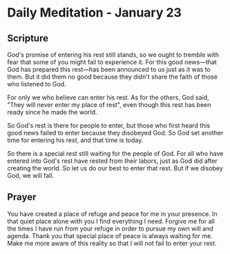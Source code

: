 # Daily Meditation - January 23

## Scripture

God's promise of entering his rest still stands, so we ought to tremble with
fear that some of you might fail to experience it.  For this good news—that God
has prepared this rest—has been announced to us just as it was to them. But it
did them no good because they didn't share the faith of those who listened to
God.

For only we who believe can enter his rest. As for the others, God said,  "They
will never enter my place of rest", even though this rest has been ready since
he made the world.  

So God's rest is there for people to enter, but those who first heard this good
news failed to enter because they disobeyed God.  So God set another time for
entering his rest, and that time is today.

So there is a special rest  still waiting for the people of God.  For all who
have entered into God's rest have rested from their labors, just as God did
after creating the world.  So let us do our best to enter that rest. But if we
disobey God, we will fall.


## Prayer

You have created a place of refuge and peace for me in your presence.  In that
quiet place alone with you I find everything I need. Forgive me for all the 
times I have run from your refuge in order to pursue my own will and agenda.
Thank you that special place of peace is always waiting for me.  Make me more
aware of this reality so that I will not fail to enter your rest.


